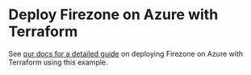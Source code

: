 # Deploy Firezone on Azure with Terraform

See [our docs for a detailed guide](/kb/automate/terraform/azure) on deploying
Firezone on Azure with Terraform using this example.
